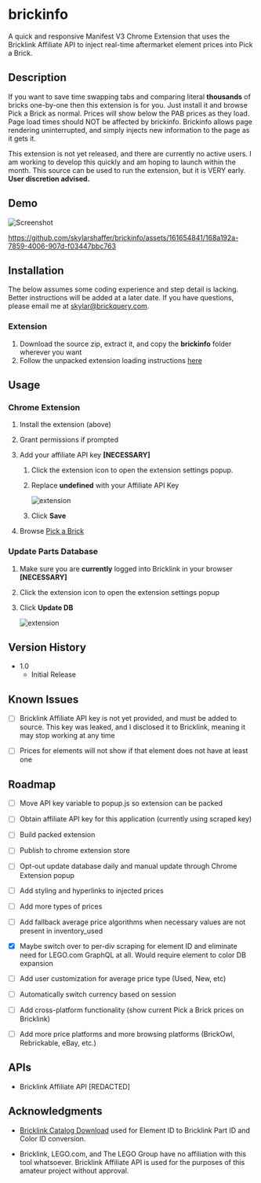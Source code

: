 # brickinfo

A quick and responsive Manifest V3 Chrome Extension that uses the Bricklink Affiliate API to inject real-time aftermarket element prices into Pick a Brick.

## Description

If you want to save time swapping tabs and comparing literal **thousands** of bricks one-by-one then this extension is for you. Just install it and browse Pick a Brick as normal. Prices will show below the PAB prices as they load.
Page load times should NOT be affected by brickinfo. Brickinfo allows page rendering uninterrupted, and simply injects new information to the page as it gets it.

This extension is not yet released, and there are currently no active users. I am working to develop this quickly and am hoping to launch within the month. This source can be used to run the extension, but it is VERY early. **User discretion advised.**

## Demo

![Screenshot](https://github.com/skylarshaffer/brickinfo/assets/161654841/7081b86e-101a-4445-8819-9cddd3e8b973)

https://github.com/skylarshaffer/brickinfo/assets/161654841/168a192a-7859-4006-907d-f03447bbc763

## Installation

The below assumes some coding experience and step detail is lacking. Better instructions will be added at a later date. If you have questions, please email me at [skylar@brickquery.com](mailto:skylar@brickquery.com).

### Extension

1. Download the source zip, extract it, and copy the **brickinfo** folder wherever you want
2. Follow the unpacked extension loading instructions [here](https://developer.chrome.com/docs/extensions/get-started/tutorial/hello-world#load-unpacked)

## Usage

### Chrome Extension

1. Install the extension (above)
2. Grant permissions if prompted
3. Add your affiliate API key **[NECESSARY]**
   1. Click the extension icon to open the extension settings popup.
   2. Replace **undefined** with your Affiliate API Key

         ![extension](https://github.com/user-attachments/assets/d3dcde35-ca9f-4860-bda4-4e3847376b04)
      
   3. Click **Save**
   
4.  Browse [Pick a Brick](https://www.lego.com/en-us/pick-and-build/pick-a-brick)

### Update Parts Database

   1. Make sure you are **currently** logged into Bricklink in your browser **[NECESSARY]**
   2. Click the extension icon to open the extension settings popup
   3. Click **Update DB**

         ![extension](https://github.com/user-attachments/assets/d3dcde35-ca9f-4860-bda4-4e3847376b04)

## Version History

* 1.0
    * Initial Release

## Known Issues

- [ ] Bricklink Affiliate API key is not yet provided, and must be added to source. This key was leaked, and I disclosed it to Bricklink, meaning it may stop working at any time

- [ ] Prices for elements will not show if that element does not have at least one

## Roadmap

- [ ] Move API key variable to popup.js so extension can be packed

- [ ] Obtain affiliate API key for this application (currently using scraped key)

- [ ] Build packed extension

- [ ] Publish to chrome extension store

- [ ] Opt-out update database daily and manual update through Chrome Extension popup

- [ ] Add styling and hyperlinks to injected prices

- [ ] Add more types of prices

- [ ] Add fallback average price algorithms when necessary values are not present in inventory_used

- [x] Maybe switch over to per-div scraping for element ID and eliminate need for LEGO.com GraphQL at all. Would require element to color DB expansion

- [ ] Add user customization for average price type (Used, New, etc)

- [ ] Automatically switch currency based on session

- [ ] Add cross-platform functionality (show current Pick a Brick prices on Bricklink)

- [ ] Add more price platforms and more browsing platforms (BrickOwl, Rebrickable, eBay, etc.)

## APIs

- Bricklink Affiliate API [REDACTED]

## Acknowledgments

- [Bricklink Catalog Download](https://www.bricklink.com/catalogDownload.asp) used for Element ID to Bricklink Part ID and Color ID conversion.

- Bricklink, LEGO.com, and The LEGO Group have no affiliation with this tool whatsoever. Bricklink Affiliate API is used for the purposes of this amateur project without approval.

